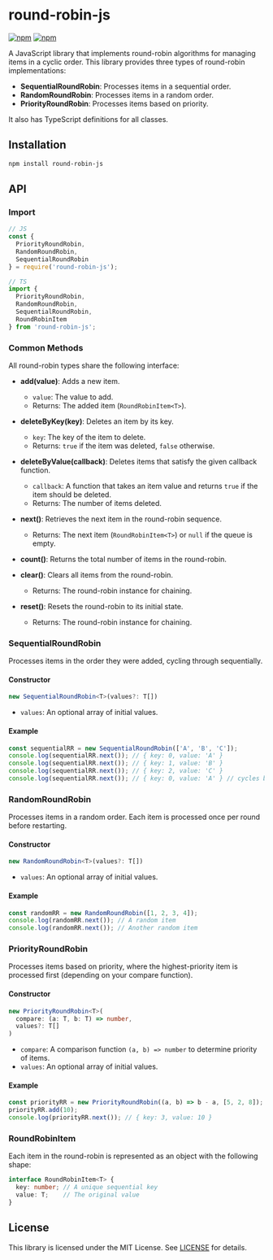 # round-robin-js

[![npm](https://img.shields.io/npm/v/round-robin-js.svg)](https://www.npmjs.com/package/round-robin-js) [![npm](https://img.shields.io/npm/dm/round-robin-js.svg)](https://www.npmjs.com/package/round-robin-js)

A JavaScript library that implements round-robin algorithms for managing items in a cyclic order. This library provides three types of round-robin implementations:

- **SequentialRoundRobin**: Processes items in a sequential order.
- **RandomRoundRobin**: Processes items in a random order.
- **PriorityRoundRobin**: Processes items based on priority.

It also has TypeScript definitions for all classes.

## Installation

```bash
npm install round-robin-js
```

## API

### Import

```javascript
// JS
const {
  PriorityRoundRobin,
  RandomRoundRobin,
  SequentialRoundRobin
} = require('round-robin-js');

// TS
import {
  PriorityRoundRobin,
  RandomRoundRobin,
  SequentialRoundRobin,
  RoundRobinItem
} from 'round-robin-js';
```

### Common Methods

All round-robin types share the following interface:

- **add(value)**: Adds a new item.
  - `value`: The value to add.
  - Returns: The added item (`RoundRobinItem<T>`).

- **deleteByKey(key)**: Deletes an item by its key.
  - `key`: The key of the item to delete.
  - Returns: `true` if the item was deleted, `false` otherwise.

- **deleteByValue(callback)**: Deletes items that satisfy the given callback function.
  - `callback`: A function that takes an item value and returns `true` if the item should be deleted.
  - Returns: The number of items deleted.

- **next()**: Retrieves the next item in the round-robin sequence.
  - Returns: The next item (`RoundRobinItem<T>`) or `null` if the queue is empty.

- **count()**: Returns the total number of items in the round-robin.

- **clear()**: Clears all items from the round-robin.
  - Returns: The round-robin instance for chaining.

- **reset()**: Resets the round-robin to its initial state.
  - Returns: The round-robin instance for chaining.

### SequentialRoundRobin
Processes items in the order they were added, cycling through sequentially.

#### Constructor
```ts
new SequentialRoundRobin<T>(values?: T[])
```
- `values`: An optional array of initial values.

#### Example
```js
const sequentialRR = new SequentialRoundRobin(['A', 'B', 'C']);
console.log(sequentialRR.next()); // { key: 0, value: 'A' }
console.log(sequentialRR.next()); // { key: 1, value: 'B' }
console.log(sequentialRR.next()); // { key: 2, value: 'C' }
console.log(sequentialRR.next()); // { key: 0, value: 'A' } // cycles back
```

### RandomRoundRobin
Processes items in a random order. Each item is processed once per round before restarting.

#### Constructor
```ts
new RandomRoundRobin<T>(values?: T[])
```
- `values`: An optional array of initial values.

#### Example
```js
const randomRR = new RandomRoundRobin([1, 2, 3, 4]);
console.log(randomRR.next()); // A random item
console.log(randomRR.next()); // Another random item
```

### PriorityRoundRobin
Processes items based on priority, where the highest-priority item is processed first (depending on your compare function).

#### Constructor
```ts
new PriorityRoundRobin<T>(
  compare: (a: T, b: T) => number,
  values?: T[]
)
```
- `compare`: A comparison function `(a, b) => number` to determine priority of items.
- `values`: An optional array of initial values.

#### Example
```js
const priorityRR = new PriorityRoundRobin((a, b) => b - a, [5, 2, 8]);
priorityRR.add(10);
console.log(priorityRR.next()); // { key: 3, value: 10 }
```

### RoundRobinItem

Each item in the round-robin is represented as an object with the following shape:

```ts
interface RoundRobinItem<T> {
  key: number; // A unique sequential key
  value: T;    // The original value
}
```


## License

This library is licensed under the MIT License. See [LICENSE](https://github.com/eyas-ranjous/round-robin/blob/master/LICENSE) for details.
